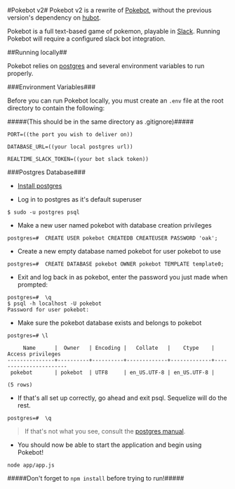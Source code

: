 #Pokebot v2#
Pokebot v2 is a rewrite of [Pokebot](https://github.com/Studnicky/pokebot), without the previous version's dependency on [hubot](https://hubot.github.com/).

Pokebot is a full text-based game of pokemon, playable in [Slack](https://slack.com/).
Running Pokebot will require a configured slack bot integration.

##Running locally##

Pokebot relies on [postgres](http://www.postgresql.org/) and several environment variables to run properly.

###Environment Variables###

Before you can run Pokebot locally, you must create an `.env` file at the root directory to contain the following:

#####(This should be in the same directory as .gitignore)#####

    PORT=((the port you wish to deliver on))
    
    DATABASE_URL=((your local postgres url))
    
    REALTIME_SLACK_TOKEN=((your bot slack token))

###Postgres Database###

* [Install postgres](http://www.postgresql.org/download/)

* Log in to postgres as it's default superuser
```
$ sudo -u postgres psql
```

* Make a new user named pokebot with database creation privileges
```
postgres=#	CREATE USER pokebot CREATEDB CREATEUSER PASSWORD 'oak';
```

* Create a new empty database named pokebot for user pokebot to use
```
postgres=#	CREATE DATABASE pokebot OWNER pokebot TEMPLATE template0;
```

* Exit and log back in as pokebot, enter the password you just made when prompted:
```
postgres=#	\q
$ psql -h localhost -U pokebot
Password for user pokebot:
```

* Make sure the pokebot database exists and belongs to pokebot
```
postgres=# \l

     Name      |  Owner   | Encoding |   Collate   |    Ctype    |   Access privileges   
---------------+----------+----------+-------------+-------------+-----------------------
 pokebot       | pokebot  | UTF8     | en_US.UTF-8 | en_US.UTF-8 | 

(5 rows)

```
* If that's all set up correctly, go ahead and exit psql. Sequelize will do the rest.
```
postgres=#	\q
```

> If that's not what you see, consult the [postgres manual](http://www.postgresql.org/docs/).

* You should now be able to start the application and begin using Pokebot!

```
node app/app.js
```
#####Don't forget to ```npm install``` before trying to run!#####